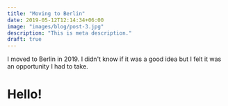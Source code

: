 ```yaml
---
title: "Moving to Berlin"
date: 2019-05-12T12:14:34+06:00
image: "images/blog/post-3.jpg"
description: "This is meta description."
draft: true
---
```


I moved to Berlin in 2019. I didn't know if it was a good idea but I felt it was an opportunity I had to take.

<h1>Hello!<h1>
